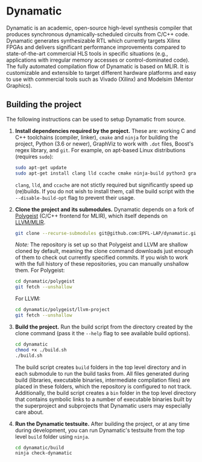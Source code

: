 # Dynamatic

Dynamatic is an academic, open-source high-level synthesis compiler that produces synchronous dynamically-scheduled circuits from C/C++ code. Dynamatic generates synthesizable RTL which currently targets Xilinx FPGAs and delivers significant performance improvements compared to state-of-the-art commercial HLS tools in specific situations (e.g., applications with irregular memory accesses or control-dominated code). The fully automated compilation flow of Dynamatic is based on MLIR. It is customizable and extensible to target different hardware platforms and easy to use with commercial tools such as Vivado (Xilinx) and Modelsim (Mentor Graphics).

## Building the project

The following instructions can be used to setup Dynamatic from source.

1. **Install dependencies required by the project.** These are: working C and C++ toolchains (compiler, linker), `cmake` and `ninja` for building the project, Python (3.6 or newer), GraphViz to work with `.dot` files, Boost's regex library, and `git`. For example, on apt-based Linux distributions (requires `sudo`):
    
    ```sh
    sudo apt-get update
    sudo apt-get install clang lld ccache cmake ninja-build python3 graphviz libboost-regex-dev git 
    ```

    `clang`, `lld`, and `ccache` are not stictly required but significantly speed up (re)builds. If you do not wish to install them, call the build script with the `--disable-build-opt` flag to prevent their usage.

2. **Clone the project and its submodules.** Dynamatic depends on a fork of [Polygeist](https://github.com/EPFL-LAP/Polygeist) (C/C++ frontend for MLIR), which itself depends on [LLVM/MLIR](https://github.com/llvm/llvm-project).
    
    ```sh
    git clone --recurse-submodules git@github.com:EPFL-LAP/dynamatic.git
    ```

    *Note:* The repository is set up so that Polygeist and LLVM are shallow cloned by default, meaning the clone command downloads just enough of them to check out currently specified commits. If you wish to work with the full history of these repositories, you can manually unshallow them. For Polygeist:

    ```sh
    cd dynamatic/polygeist
    git fetch --unshallow
    ```

    For LLVM:

    ```sh
    cd dynamatic/polygeist/llvm-project
    git fetch --unshallow
    ```

3. **Build the project.** Run the build script from the directory created by the clone command (pass it the `--help` flag to see available build options).

    ```sh
    cd dynamatic
    chmod +x ./build.sh
    ./build.sh
    ```

    The build script creates `build` folders in the top level directory and in each submodule to run the build tasks from. All files generated during build (libraries, executable binaries, intermediate compilation files) are placed in these folders, which the repository is configured to not track. Additionally, the build script creates a `bin` folder in the top level directory that contains symbolic links to a number of executable binaries built by the superproject and subprojects that Dynamatic users may especially care about.

4. **Run the Dynamatic testsuite.** After building the project, or at any time during development, you can run Dynamatic's testsuite from the top level `build` folder using `ninja`.

    ```sh
    cd dynamatic/build
    ninja check-dynamatic
    ```
